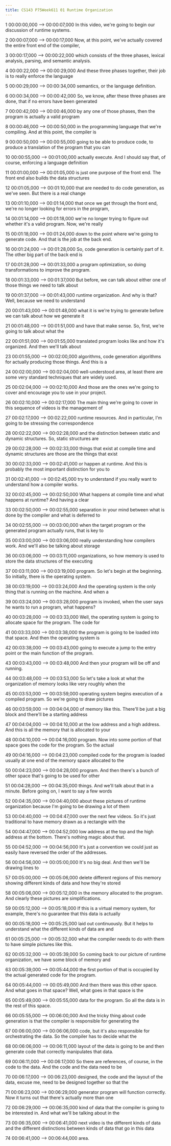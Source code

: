```yaml
---
title: CS143 P75Week611 01 Runtime Organization
---
```


1
00:00:00,000 --> 00:00:07,000
In this video, we're going to begin our discussion of runtime systems.

2
00:00:07,000 --> 00:00:17,000
Now, at this point, we've actually covered the entire front end of the compiler,

3
00:00:17,000 --> 00:00:22,000
which consists of the three phases, lexical analysis, parsing, and semantic analysis.

4
00:00:22,000 --> 00:00:29,000
And these three phases together, their job is to really enforce the language

5
00:00:29,000 --> 00:00:34,000
semantics, or the language definition.

6
00:00:34,000 --> 00:00:42,000
So, we know, after these three phases are done, that if no errors have been generated

7
00:00:42,000 --> 00:00:46,000
by any one of those phases, then the program is actually a valid program

8
00:00:46,000 --> 00:00:50,000
in the programming language that we're compiling. And at this point, the compiler is

9
00:00:50,000 --> 00:00:55,000
going to be able to produce code, to produce a translation of the program that you can

10
00:00:55,000 --> 00:01:00,000
actually execute. And I should say that, of course, enforcing a language definition

11
00:01:00,000 --> 00:01:05,000
is just one purpose of the front end. The front end also builds the data structures

12
00:01:05,000 --> 00:01:10,000
that are needed to do code generation, as we've seen. But there is a real change

13
00:01:10,000 --> 00:01:14,000
that once we get through the front end, we're no longer looking for errors in the program,

14
00:01:14,000 --> 00:01:18,000
we're no longer trying to figure out whether it's a valid program. Now, we're really

15
00:01:18,000 --> 00:01:24,000
down to the point where we're going to generate code. And that is the job at the back end.

16
00:01:24,000 --> 00:01:28,000
So, code generation is certainly part of it. The other big part of the back end is

17
00:01:28,000 --> 00:01:33,000
a program optimization, so doing transformations to improve the program.

18
00:01:33,000 --> 00:01:37,000
But before, we can talk about either one of those things we need to talk about

19
00:01:37,000 --> 00:01:43,000
runtime organization. And why is that? Well, because we need to understand

20
00:01:43,000 --> 00:01:48,000
what it is we're trying to generate before we can talk about how we generate it

21
00:01:48,000 --> 00:01:51,000
and have that make sense. So, first, we're going to talk about what the

22
00:01:51,000 --> 00:01:55,000
translated program looks like and how it's organized. And then we'll talk about

23
00:01:55,000 --> 00:02:00,000
algorithms, code generation algorithms for actually producing those things. And this is a

24
00:02:00,000 --> 00:02:04,000
well-understood area, at least there are some very standard techniques that are widely used.

25
00:02:04,000 --> 00:02:10,000
And those are the ones we're going to cover and encourage you to use in your project.

26
00:02:10,000 --> 00:02:17,000
The main thing we're going to cover in this sequence of videos is the management of

27
00:02:17,000 --> 00:02:22,000
runtime resources. And in particular, I'm going to be stressing the correspondence

28
00:02:22,000 --> 00:02:28,000
and the distinction between static and dynamic structures. So, static structures are

29
00:02:28,000 --> 00:02:33,000
things that exist at compile time and dynamic structures are those are the things that exist

30
00:02:33,000 --> 00:02:41,000
or happen at runtime. And this is probably the most important distinction for you to

31
00:02:41,000 --> 00:02:45,000
try to understand if you really want to understand how a compiler works.

32
00:02:45,000 --> 00:02:50,000
What happens at compile time and what happens at runtime? And having a clear

33
00:02:50,000 --> 00:02:55,000
separation in your mind between what is done by the compiler and what is deferred to

34
00:02:55,000 --> 00:03:00,000
when the target program or the generated program actually runs, that is key to

35
00:03:00,000 --> 00:03:06,000
really understanding how compilers work. And we'll also be talking about storage

36
00:03:06,000 --> 00:03:11,000
organizations, so how memory is used to store the data structures of the executing

37
00:03:11,000 --> 00:03:19,000
program. So let's begin at the beginning. So initially, there is the operating system.

38
00:03:19,000 --> 00:03:24,000
And the operating system is the only thing that is running on the machine. And when a

39
00:03:24,000 --> 00:03:28,000
program is invoked, when the user says he wants to run a program, what happens?

40
00:03:28,000 --> 00:03:33,000
Well, the operating system is going to allocate space for the program. The code for

41
00:03:33,000 --> 00:03:38,000
the program is going to be loaded into that space. And then the operating system is

42
00:03:38,000 --> 00:03:43,000
going to execute a jump to the entry point or the main function of the program.

43
00:03:43,000 --> 00:03:48,000
And then your program will be off and running.

44
00:03:48,000 --> 00:03:53,000
So let's take a look at what the organization of memory looks like very roughly when the

45
00:03:53,000 --> 00:03:59,000
operating system begins execution of a compiled program. So we're going to draw pictures

46
00:03:59,000 --> 00:04:04,000
of memory like this. There'll be just a big block and there'll be a starting address

47
00:04:04,000 --> 00:04:10,000
at the low address and a high address. And this is all the memory that is allocated to your

48
00:04:10,000 --> 00:04:16,000
program. Now into some portion of that space goes the code for the program. So the actual

49
00:04:16,000 --> 00:04:23,000
compiled code for the program is loaded usually at one end of the memory space allocated to the

50
00:04:23,000 --> 00:04:28,000
program. And then there's a bunch of other space that's going to be used for other

51
00:04:28,000 --> 00:04:35,000
things. And we'll talk about that in a minute. Before going on, I want to say a few words

52
00:04:35,000 --> 00:04:40,000
about these pictures of runtime organization because I'm going to be drawing a lot of them

53
00:04:40,000 --> 00:04:47,000
over the next few videos. So it's just traditional to have memory drawn as a rectangle with the

54
00:04:47,000 --> 00:04:52,000
low address at the top and the high address at the bottom. There's nothing magic about that.

55
00:04:52,000 --> 00:04:56,000
It's just a convention we could just as easily have reversed the order of the addresses.

56
00:04:56,000 --> 00:05:00,000
It's no big deal. And then we'll be drawing lines to

57
00:05:00,000 --> 00:05:06,000
delete different regions of this memory showing different kinds of data and how they're stored

58
00:05:06,000 --> 00:05:12,000
in the memory allocated to the program. And clearly these pictures are simplifications.

59
00:05:12,000 --> 00:05:18,000
If this is a virtual memory system, for example, there's no guarantee that this data is actually

60
00:05:18,000 --> 00:05:25,000
laid out continuously. But it helps to understand what the different kinds of data are and

61
00:05:25,000 --> 00:05:32,000
what the compiler needs to do with them to have simple pictures like this.

62
00:05:32,000 --> 00:05:39,000
So coming back to our picture of runtime organization, we have some block of memory and

63
00:05:39,000 --> 00:05:44,000
the first portion of that is occupied by the actual generated code for the program.

64
00:05:44,000 --> 00:05:49,000
And then there was this other space. And what goes in that space? Well, what goes in that space is the

65
00:05:49,000 --> 00:05:55,000
data for the program. So all the data is in the rest of this space.

66
00:05:55,000 --> 00:06:00,000
And the tricky thing about code generation is that the compiler is responsible for generating the

67
00:06:00,000 --> 00:06:06,000
code, but it's also responsible for orchestrating the data. So the compiler has to decide what the

68
00:06:06,000 --> 00:06:11,000
layout of the data is going to be and then generate code that correctly manipulates that data.

69
00:06:11,000 --> 00:06:17,000
So there are references, of course, in the code to the data. And the code and the data need to be

70
00:06:17,000 --> 00:06:23,000
designed, the code and the layout of the data, excuse me, need to be designed together so that the

71
00:06:23,000 --> 00:06:29,000
generator program will function correctly. Now it turns out that there's actually more than one

72
00:06:29,000 --> 00:06:35,000
kind of data that the compiler is going to be interested in. And what we'll be talking about in the

73
00:06:35,000 --> 00:06:41,000
next video is the different kinds of data and the different distinctions between kinds of data that go in this data

74
00:06:41,000 --> 00:06:44,000
area.

